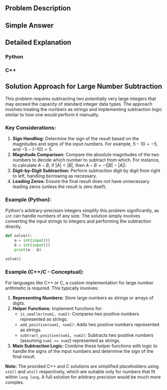 ## Problem Description

## Simple Answer

## Detailed Explanation

### Python

### C++

## Solution Approach for Large Number Subtraction

This problem requires subtracting two potentially very large integers that may exceed the capacity of standard integer data types. The approach involves treating the numbers as strings and implementing subtraction logic similar to how one would perform it manually.

### Key Considerations:

1.  **Sign Handling:** Determine the sign of the result based on the magnitudes and signs of the input numbers. For example, $5 - 10 = -5$, and $-5 - (-10) = 5$.
2.  **Magnitude Comparison:** Compare the absolute magnitudes of the two numbers to decide which number to subtract from which. For instance, to calculate $A - B$, if $|A| < |B|$, then $A - B = -(|B| - |A|)$.
3.  **Digit-by-Digit Subtraction:** Perform subtraction digit by digit from right to left, handling borrowing as necessary.
4.  **Leading Zeros:** Ensure the final result does not have unnecessary leading zeros (unless the result is zero itself).

### Example (Python):

Python's arbitrary-precision integers simplify this problem significantly, as `int` can handle numbers of any size. The solution simply involves converting the input strings to integers and performing the subtraction directly.

```python
def solve():
    a = int(input())
    b = int(input())
    print(a - b)

solve()
```

### Example (C++/C - Conceptual):

For languages like C++ or C, a custom implementation for large number arithmetic is required. This typically involves:

1.  **Representing Numbers:** Store large numbers as strings or arrays of digits.
2.  **Helper Functions:** Implement functions for:
    *   `is_smaller(num1, num2)`: Compares two positive numbers represented as strings.
    *   `add_positive(num1, num2)`: Adds two positive numbers represented as strings.
    *   `subtract_positive(num1, num2)`: Subtracts two positive numbers (assuming `num1 >= num2`) represented as strings.
3.  **Main Subtraction Logic:** Combine these helper functions with logic to handle the signs of the input numbers and determine the sign of the final result.

**Note:** The provided C++ and C solutions are simplified placeholders using `stoll` and `atoll` respectively, which are suitable only for numbers that fit within `long long`. A full solution for arbitrary precision would be much more complex.